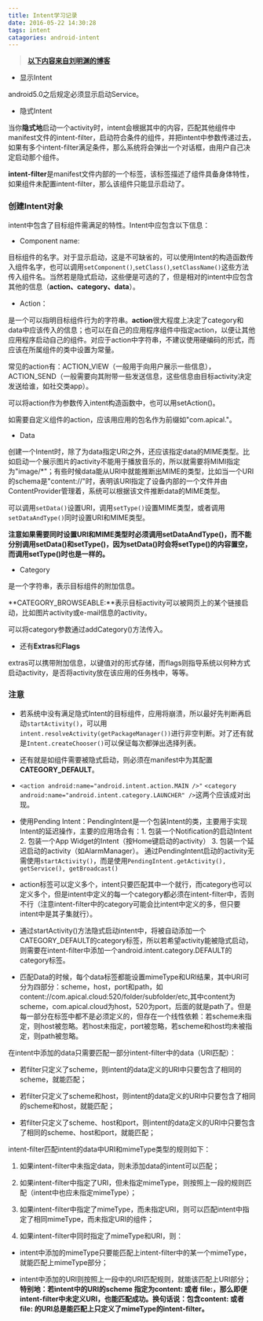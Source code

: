 ```yaml
---
title: Intent学习记录
date: 2016-05-22 14:30:28
tags: intent
catagories: android-intent
---
```

> **[以下内容来自刘明渊的博客](http://blog.csdn.net/vanpersie_9987)**



- 显示Intent



android5.0之后规定必须显示启动Service。



- 隐式Intent



当你**隐式地**启动一个activity时，intent会根据其中的内容，匹配其他组件中manifest文件的intent-filter，启动符合条件的组件，并把intent中参数传递过去，如果有多个intent-filter满足条件，那么系统将会弹出一个对话框，由用户自己决定启动那个组件。

**intent-filter**是manifest文件内部的一个标签，该标签描述了组件具备身体特性，如果组件未配置intent-filter，那么该组件只能显示启动了。



### 创建Intent对象

intent中包含了目标组件需满足的特性。Intent中应包含以下信息：



- Component name:



目标组件的名字。对于显示启动，这是不可缺省的，可以使用Intent的构造函数传入组件名字，也可以调用`setComponent()`,`setClass()`,`setClassName()`这些方法传入组件名。当然若是隐式启动，这些便是可选的了，但是相对的intent中应包含其他的信息（**action、category、data**）。



- Action：



是一个可以指明目标组件行为的字符串。**action**很大程度上决定了category和data中应该传入的信息；也可以在自己的应用程序组件中指定action，以便让其他应用程序启动自己的组件。对应于action中字符串，不建议使用硬编码的形式，而应该在所属组件的类中设置为常量。

常见的action有：ACTION_VIEW（一般用于向用户展示一些信息），ACTION_SEND（一般需要向其附带一些发送信息，这些信息由目标activity决定发送给谁，如社交类app）。

可以将action作为参数传入intent构造函数中，也可以用setAction()。

如需要自定义组件的action，应该用应用的包名作为前缀如"com.apical."。



- Data



创建一个Intent时，除了为data指定URI之外，还应该指定data的MIME类型。比如启动一个展示图片的activity不能用于播放音乐的，所以就需要将MIMI指定为"image/\*"；有些时候data能从URI中就能推断出MIME的类型，比如当一个URI的schema是"content://"时，表明该URI指定了设备内部的一个文件并由ContentProvider管理着，系统可以根据该文件推断data的MIME类型。

可以调用`setData()`设置URI，调用`setType()`设置MIME类型，或者调用`setDataAndType()`同时设置URI和MIME类型。

**注意如果需要同时设置URI和MIME类型时必须调用setDataAndType()，而不能分别调用setData()和setType()，因为setData()时会将setType()的内容置空，而调用setType()时也是一样的。**



- Category



是一个字符串，表示目标组件的附加信息。

**CATEGORY_BROWSEABLE:**表示目标activity可以被网页上的某个链接启动，比如图片activity或e-mail信息的activity。

可以将category参数通过addCategory()方法传入。



- 还有**Extras**和**Flags**



extras可以携带附加信息，以键值对的形式存储，而flags则指导系统以何种方式启动activity，是否将activity放在该应用的任务栈中，等等。



### 注意

* 若系统中没有满足隐式Intent的目标组件，应用将崩溃，所以最好先判断再启动`startActivity()`，可以用`intent.resolveActivity(getPackageManager())`进行非空判断。对了还有就是`Intent.createChooser()`可以保证每次都弹出选择列表。

+ 还有就是如组件需要被隐式启动，则必须在manifest中为其配置**CATEGORY_DEFAULT**。

+ `<action android:name="android.intent.action.MAIN />"` `<category android:name="android.intent.category.LAUNCHER" />`这两个应该成对出现。

+ 使用Pending Intent：PendingIntent是一个包装Intent的类，主要用于实现Intent的延迟操作，主要的应用场合有：1. 包装一个Notification的启动Intent  2. 包装一个App Widget的Intent（按Home键启动的activity）  3. 包装一个延迟启动的activity（如AlarmManager）。  通过PendingIntent启动的activity无需使用`startActivity()`，而是使用`PendingIntent.getActivity(), getService(), getBroadcast()`

+ action标签可以定义多个，intent只要匹配其中一个就行，而category也可以定义多个，但是intent中定义的每一个category都必须在intent-filter中，否则不行（注意intent-filter中的category可能会比intent中定义的多，但只要intent中是其子集就行）。

+ 通过startActivity()方法隐式启动intent中，将被自动添加一个CATEGORY_DEFAULT的category标签，所以若希望activity能被隐式启动，则需要在intent-filter中添加一个android.intent.category.DEFAULT的category标签。

+ 匹配Data的时候，每个data标签都能设置mimeType和URI结果，其中URI可分为四部分：scheme，host，port和path，如content://com.apical.cloud:520/folder/subfolder/etc,其中content为scheme，com.apical.cloud为host，520为port，后面的就是path了。但是每一部分在标签中都不是必须定义的，但存在一个线性依赖：若scheme未指定，则host被忽略。若host未指定，port被忽略，若scheme和host均未被指定，则path被忽略。



在intent中添加的data只需要匹配一部分intent-filter中的data（URI匹配）：



- 若filter只定义了scheme，则intent的data定义的URI中只要包含了相同的scheme，就能匹配；

- 若filter只定义了scheme和host，则intent的data定义的URI中只要包含了相同的scheme和host，就能匹配；

- 若filter只定义了scheme、host和port，则intent的data定义的URI中只要包含了相同的scheme、host和port，就能匹配；



intent-filter匹配intent的data中URI和mimeType类型的规则如下：



1. 如果intent-filter中未指定data，则未添加data的intent可以匹配；

2. 如果intent-filter中指定了URI，但未指定mimeType，则按照上一段的规则匹配（intent中也应未指定mimeType）；

3. 如果intent-filter中指定了mimeType，而未指定URI，则可以匹配intent中指定了相同mimeType，而未指定URI的组件；

4. 如果intent-filter中同时指定了mimeType和URI，则：

- intent中添加的mimeType只要能匹配上intent-filter中的某一个mimeType，就能匹配上mimeType部分；

- intent中添加的URI则按照上一段中的URI匹配规则，就能该匹配上URI部分；**特别地：若intent中的URI的scheme 指定为content: 或者 file:，那么即便intent-filter中未定义URI，也能匹配成功。换句话说：包含content: 或者 file: 的URI总是能匹配上只定义了mimeType的intent-filter。**

